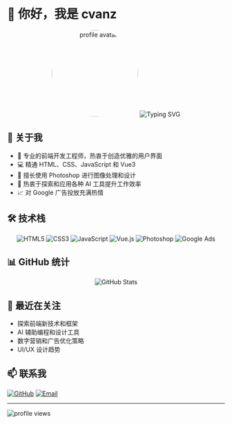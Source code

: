 # 👋 你好，我是 cvanz

<div align="center">
  <img src="https://avatars.githubusercontent.com/youtwoothertwoo" width="200" height="200" alt="profile avatar" style="border-radius: 50%;" />
  
  <img src="https://readme-typing-svg.demolab.com?font=Fira+Code&pause=1000&color=2C96F7&center=true&vCenter=true&width=435&lines=前端开发工程师;UI%2FUX+设计爱好者;AI+工具探索者" alt="Typing SVG" />
</div>

## 🚀 关于我

- 🎨 专业的前端开发工程师，热衷于创造优雅的用户界面
- 💻 精通 HTML、CSS、JavaScript 和 Vue3
- 🎯 擅长使用 Photoshop 进行图像处理和设计
- 🤖 热衷于探索和应用各种 AI 工具提升工作效率
- 📈 对 Google 广告投放充满热情

## 🛠️ 技术栈

<div align="center">

![HTML5](https://img.shields.io/badge/-HTML5-E34F26?style=flat-square&logo=html5&logoColor=white)
![CSS3](https://img.shields.io/badge/-CSS3-1572B6?style=flat-square&logo=css3)
![JavaScript](https://img.shields.io/badge/-JavaScript-F7DF1E?style=flat-square&logo=javascript&logoColor=black)
![Vue.js](https://img.shields.io/badge/-Vue.js-4FC08D?style=flat-square&logo=vue.js&logoColor=white)
![Photoshop](https://img.shields.io/badge/-Photoshop-31A8FF?style=flat-square&logo=adobe-photoshop&logoColor=white)
![Google Ads](https://img.shields.io/badge/-Google%20Ads-4285F4?style=flat-square&logo=google-ads&logoColor=white)

</div>

## 📊 GitHub 统计

<div align="center">
  <img src="https://github-readme-stats.vercel.app/api?username=youtwoothertwoo&show_icons=true&theme=tokyonight" alt="GitHub Stats" />
</div>

## 🎯 最近在关注

- 探索前端新技术和框架
- AI 辅助编程和设计工具
- 数字营销和广告优化策略
- UI/UX 设计趋势

## 📫 联系我

<div align="left">

[![GitHub](https://img.shields.io/badge/-GitHub-181717?style=flat-square&logo=github)](https://github.com/youtwoothertwoo/youtwoothertwoo)
[![Email](https://img.shields.io/badge/-Email-D14836?style=flat-square&logo=gmail&logoColor=white)](mailto:2422545779Q@qq.com)

</div>

---

<div align="left">
  <img src="https://komarev.com/ghpvc/?username=youtwoothertwoo&color=blue&style=flat-square" alt="profile views" />
</div> 
